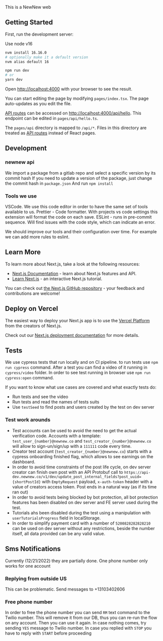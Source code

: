 This is a NewNew web

## Getting Started

First, run the development server:

Use node v16

```bash
nvm install 16.16.0
# optionally make it a default version
nvm alias default 16
```

```bash
npm run dev
# or
yarn dev
```

Open [http://localhost:4000](http://localhost:4000) with your browser to see the result.

You can start editing the page by modifying `pages/index.tsx`. The page auto-updates as you edit the file.

[API routes](https://nextjs.org/docs/api-routes/introduction) can be accessed
on [http://localhost:4000/api/hello](http://localhost:3000/api/hello). This endpoint can be edited
in `pages/api/hello.ts`.

The `pages/api` directory is mapped to `/api/*`. Files in this directory are treated
as [API routes](https://nextjs.org/docs/api-routes/introduction) instead of React pages.

## Development

### newnew api

We import a package from a gitlab repo and select a specific version by its commit hash
If you need to update a version of the package, just change the commit hash in `package.json`
And run `npm install`

### Tools we use

VSCode. We use this code editor in order to have the same set of tools available to us.
Prettier - Code formatter. With projects vs code settings this extension will format the code on each save.
ESLint - runs in pre-commit sequence. Will find issues with the code style, which can indicate an error.

We should improve our tools and their configuration over time. For example we can add more rules to eslint.

## Learn More

To learn more about Next.js, take a look at the following resources:

- [Next.js Documentation](https://nextjs.org/docs) - learn about Next.js features and API.
- [Learn Next.js](https://nextjs.org/learn) - an interactive Next.js tutorial.

You can check out [the Next.js GitHub repository](https://github.com/vercel/next.js/) - your feedback and contributions
are welcome!

## Deploy on Vercel

The easiest way to deploy your Next.js app is to use
the [Vercel Platform](https://vercel.com/new?utm_medium=default-template&filter=next.js&utm_source=create-next-app&utm_campaign=create-next-app-readme)
from the creators of Next.js.

Check out our [Next.js deployment documentation](https://nextjs.org/docs/deployment) for more details.

## Tests

We use cypress tests that run locally and on CI pipeline. to run tests use `npm run cypress` command. After a test you can find a video of it running in `cypress/video` folder. In order to see test running in browser use `npm run cypress:open` command.

If you want to know what use cases are covered and what exactly tests do:

- Run tests and see the video
- Run tests and read the names of tests suits
- Use `testSeed` to find posts and users created by the test on dev server

### Test work arounds

- Test accounts can be used to avoid the need to get the actual verification code. Accounts with a template: `test_user_{number}@newnew.co` and `test_creator_{number}@newnew.co` will allow to sign-un/sign/up with a `111111` code every time.
- Creator test account (`test_creator_{number}@newnew.co`) starts with a cypress onboarding finished flag, which allows to see earnings on the dashboard.
- In order to avoid time constraints of the post life cycle, on dev server creator can finish own post with an API Protobuf call to `https://api-dev.newnew.co/v1/dev/update_post_internal_fields?post_uuid={shortPostId}` with `EmptyRequest` payload, `x-auth-token` header with a value of creators access token. Post ends in a natural way (as if its time ran out)
- In order to avoid tests being blocked by bot protection, all bot protection features has been disabled on dev server and FE server used during the test.
- Tutorials ahs been disabled during the test using a manipulation with `userTutorialsProgress` field in localStorage.
- In order to simplify payment card with a number of `5200828282828210` can be used on dev server without any restrictions, beside the number itself, all data provided can be any valid value.

## Sms Notifications

Currently (12/21/2022) they are partially done. One phone number only works for one account

### Replying from outside US

This can be problematic. Send messages to +13103402606

### Free phone number

In order to free the phone number you can send `RM` text command to the Twilio number.
This will remove it from our DB, thus you can re-run the flow on any account.
Then you can use it again. In case nothing comes, try sending `YES` message to Twilio number.
In case you replied with `STOP` you have to reply with `START` before proceeding
